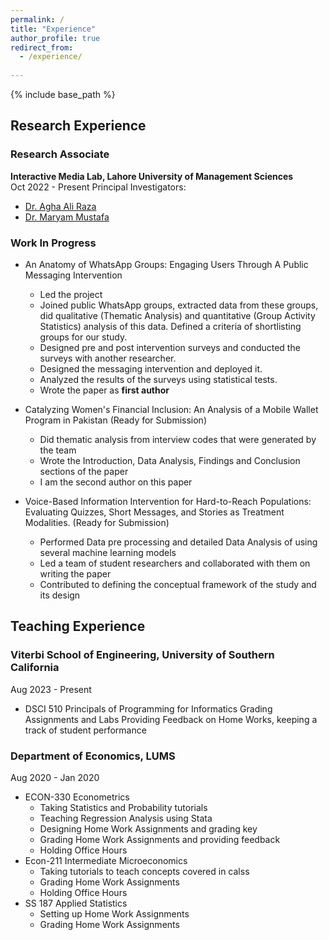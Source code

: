 ```yaml
---
permalink: /
title: "Experience"
author_profile: true
redirect_from: 
  - /experience/
  
---
```


{% include base_path %}

## Research Experience

### Research Associate
**Interactive Media Lab, Lahore University of Management Sciences**  
Oct 2022 - Present
Principal Investigators:
  - [Dr. Agha Ali Raza](https://aghaaliraza.com/)
  - [Dr. Maryam Mustafa](https://www.maryamustafa.com/)

### Work In Progress

- An Anatomy of WhatsApp Groups: Engaging Users Through A Public Messaging Intervention
  - Led the project
  - Joined public WhatsApp groups, extracted data from these groups, did qualitative (Thematic Analysis) and quantitative (Group Activity      Statistics) analysis of this data. Defined a criteria of shortlisting groups for our study.
  - Designed pre and post intervention surveys and conducted the surveys with another researcher.
  - Designed the messaging intervention and deployed it.
  - Analyzed the results of the surveys using statistical tests.
  - Wrote the paper as **first author**
  

- Catalyzing Women's Financial Inclusion: An Analysis of a Mobile Wallet Program in Pakistan
  (Ready for Submission)
  - Did thematic analysis from interview codes that were generated by the team
  - Wrote the Introduction, Data Analysis, Findings and Conclusion sections of the paper
  -  I am the second author on this paper
 
    
- Voice-Based Information Intervention for Hard-to-Reach Populations: Evaluating Quizzes, Short Messages, and Stories as Treatment Modalities.
  (Ready for Submission)
  - Performed Data pre processing and detailed Data Analysis of using several machine learning models
  - Led a team of student researchers and collaborated with them on writing the paper
  - Contributed to defining the conceptual framework of the study and its design

## Teaching Experience

### Viterbi School of Engineering, University of Southern California
Aug 2023 - Present
- DSCI 510 Principals of Programming for Informatics
  Grading Assignments and Labs
  Providing Feedback on Home Works, keeping a track of student performance
### Department of Economics, LUMS  
Aug 2020 - Jan 2020
- ECON-330 Econometrics
  - Taking Statistics and Probability tutorials
  - Teaching Regression Analysis using Stata
  - Designing Home Work Assignments and grading key
  - Grading Home Work Assignments and providing feedback
  - Holding Office Hours
- Econ-211 Intermediate Microeconomics
  - Taking tutorials to teach concepts covered in calss
  - Grading Home Work Assignments
  - Holding Office Hours
- SS 187 Applied Statistics
  - Setting up Home Work Assignments
  - Grading Home Work Assignments
  

